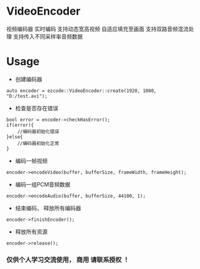 # VideoEncoder
视频编码器 实时编码 支持动态宽高视频 自适应填充至画面 支持双路音频混流处理 支持传入不同采样率音频数据



# Usage 

- 创建编码器

````
auto encoder = ezcode::VideoEncoder::create(1920, 1080, "D:/test.avi");
````

- 检查是否存在错误
````
bool error = encoder->checkHasError();
if(error){
    //编码器初始化错误
}else{
    //编码器初始化正常
}
````


- 编码一帧视频

````
encoder->encodeVideo(buffer, bufferSize, frameWidth, frameHeight);   
````

- 编码一组PCM音频数据

````
encoder->encodeAudio(buffer, bufferSize, 44100, 1);
````

- 结束编码， 释放所有编码器

````
encoder->finishEncoder();
````

- 释放所有资源

````
encoder->release();
````


### 仅供个人学习交流使用， 商用 请联系授权 ！
